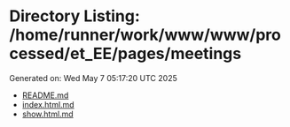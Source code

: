 # Directory Listing: /home/runner/work/www/www/processed/et_EE/pages/meetings
Generated on: Wed May  7 05:17:20 UTC 2025

- [README.md](README.md)
- [index.html.md](index.html.md)
- [show.html.md](show.html.md)

